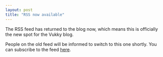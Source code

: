 ```yaml
---
layout: post
title: "RSS now available"
---
```


The RSS feed has returned to the blog now, which means this is officially the new spot for the Vukky blog.

People on the old feed will be informed to switch to this one shortly. You can subscribe to the feed [here](https://blog.sus.omg.lol/feed.xml).
